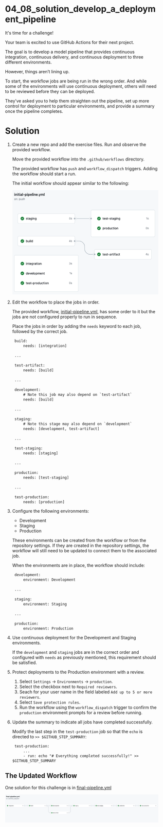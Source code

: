 # 04_08_solution_develop_a_deployment_pipeline
It's time for a challenge!

Your team is excited to use GitHub Actions for their next project.

The goal is to develop a model pipeline that provides continuous integration, continuous delivery, and continuous deployment to three different environments.

However, things aren’t lining up.

To start, the workflow jobs are being run in the wrong order.  And while some of the environments will use continuous deployment, others will need to be reviewed before they can be deployed.

They’ve asked you to help them straighten out the pipeline, set up more control for deployment to particular environments, and provide a summary once the pipeline completes.

# Solution
1. Create a new repo and add the exercise files. Run and observe the provided workflow.

    Move the provided workflow into the `.github/workflows` directory.

    The provided workflow has `push` and `workflow_dispatch` triggers.  Adding the workflow should start a run.

    The initial workflow should appear similar to the following:

    ![The initial pipline](./initial-pipeline.png)

1. Edit the workflow to place the jobs in order.

   The provided workflow, [initial-pipeline.yml](./initial-pipeline.yml), has some order to it but the jobs are not configured properly to run in sequence.

   Place the jobs in order by adding the `needs` keyword to each job, followed by the correct job.

        build:
            needs: [integration]

        ...

        test-artifact:
            needs: [build]

        ...

        development:
            # Note this job may also depend on `test-artifact`
            needs: [build]

        ...

        staging:
            # Note this stage may also depend on `development`
            needs: [development, test-artifact]

        ...

        test-staging:
            needs: [staging]

        ...

        production:
            needs: [test-staging]

        ...

        test-production:
            needs: [production]


1. Configure the following environments:

    - Development
    - Staging
    - Production

    These environments can be created from the workflow or from the repository settings.  If they are created in the repository settings, the workflow will still need to be updated to connect them to the associated job.

    When the environments are in place, the workflow should include:

        development:
            environment: Development

        ...

        staging:
            environment: Staging

        ...

        production:
            environment: Production

1. Use continuous deployment for the Development and Staging environments.

    If the `development` and `staging` jobs are in the correct order and configured with `needs` as previously mentioned, this requirement should be satisfied.

1. Protect deployments to the Production environment with a review.

    1. Select `Settings` -> `Environments` -> `production`.
    1. Select the checkbox next to `Required reviewers`.
    1. Seach for your user name in the field labeled `Add up to 5 or more reviewers`.
    1. Select `Save protection rules`.
    1. Run the workflow using the `workflow_dispatch` trigger to confirm the `production` environment prompts for a review before running.

1. Update the summary to indicate all jobs have completed successfully.

    Modify the last step in the `test-production` job so that the `echo` is directed to `>> $GITHUB_STEP_SUMMARY`:

        test-production:
            ...
            - run: echo "# Everything completed successfully!" >> $GITHUB_STEP_SUMMARY

## The Updated Workflow
One solution for this challenge is in [final-pipeline.yml](./final-pipeline.yml)

![The final pipeline](./final-pipeline.png)
